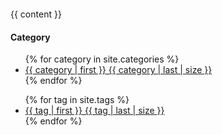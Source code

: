 <!DOCTYPE html>
<html>
　<head>
　  <meta http-equiv="content-type" content-type="text/html; charset=utf-8" />
    <link href="/assets/css/bootstrap.min.css" rel="stylesheet" type="text/css" media="screen">
    <link href="/assets/css/style.css" rel="stylesheet" type="text/css"  media="screen">
　　<title>{{ page.title }}</title>
　</head>
　<body>
    <div class="container-fluid">
      <div class="row-fluid">
        <div class="span10">
          {{ content }}
        </div>
        <div class="span2">
          <div id="search">
            <script>
              (function() {
               var cx = '003301499565717175039:boct6bawcwa';
               var gcse = document.createElement('script');
               gcse.type = 'text/javascript';
               gcse.async = true;
               gcse.src = (document.location.protocol == 'https:' ? 'https:' : 'http:') + '//www.google.com/cse/cse.js?cx=' + cx;
               var s = document.getElementsByTagName('script')[0];
               s.parentNode.insertBefore(gcse, s);
              })();
            </script>
            <gcse:search></gcse:search>
          </div>
          <div id="category">
            <h4>Category</h4>
            <ul>
              {% for category in site.categories %}
              <li><a href="/categories/{{ category | first }}/index.html" title="view all posts">{{ category | first }} {{ category | last | size }}</a></li>
              {% endfor %}
            </ul>
          </div>
          <div id="tag">
          <ul class="tag_box inline">
              {% for tag in site.tags %}
              <li><a href="/tags/{{ tag | first }}/index.html" title="view all posts">{{ tag | first }} <span>{{ tag | last | size }}</span></a></li>
              {% endfor %}
          </ul>
        </div>
      </div>
    </div>
　</body>
</html>
